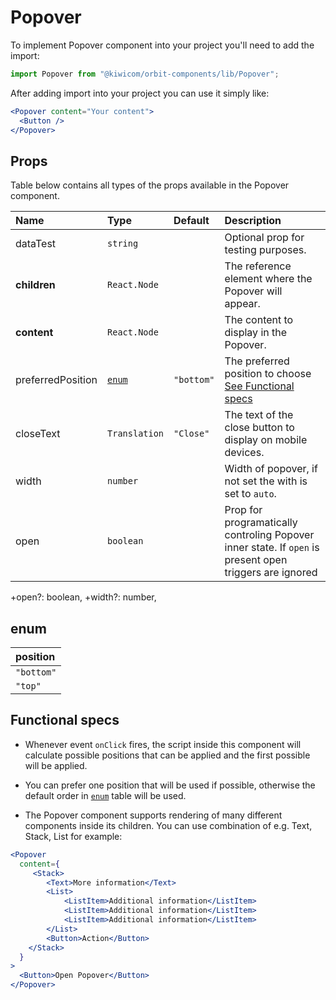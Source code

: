 # Popover
To implement Popover component into your project you'll need to add the import:
```jsx
import Popover from "@kiwicom/orbit-components/lib/Popover";
```
After adding import into your project you can use it simply like:
```jsx
<Popover content="Your content">
  <Button />
</Popover>
```

## Props
Table below contains all types of the props available in the Popover component.

| Name              | Type                  | Default         | Description                      |
| :---------------- | :-------------------- | :-------------- | :------------------------------- |
| dataTest          | `string`              |                 | Optional prop for testing purposes.
| **children**      | `React.Node`          |                 | The reference element where the Popover will appear.
| **content**       | `React.Node`          |                 | The content to display in the Popover.
| preferredPosition | [`enum`](#enum)       | `"bottom"`      | The preferred position to choose [See Functional specs](#functional-specs)
| closeText         | `Translation`         | `"Close"`       | The text of the close button to display on mobile devices.
| width             | `number`              |                 | Width of popover, if not set the with is set to `auto`.
| open              | `boolean`             |                 | Prop for programatically controling Popover inner state. If `open` is present open triggers are ignored


  +open?: boolean,
  +width?: number,

## enum
| position          | 
| :---------------- | 
| `"bottom"`        | 
| `"top"`           | 


## Functional specs
* Whenever event `onClick` fires, the script inside this component will calculate possible positions that can be applied and the first possible will be applied.

* You can prefer one position that will be used if possible, otherwise the default order in [`enum`](#enum) table will be used.

* The Popover component supports rendering of many different components inside its children. You can use combination of e.g. Text, Stack, List for example:

```jsx
<Popover
  content={
     <Stack>
        <Text>More information</Text>
        <List>
            <ListItem>Additional information</ListItem>
            <ListItem>Additional information</ListItem>
            <ListItem>Additional information</ListItem>
        </List>
        <Button>Action</Button>
    </Stack>
  }
>
  <Button>Open Popover</Button>
</Popover>
```


